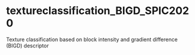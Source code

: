 # textureclassification_BIGD_SPIC2020
Texture classification based on block intensity and gradient difference (BIGD) descriptor
